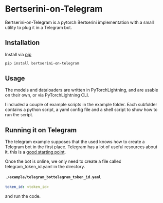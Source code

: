 # Bertserini-on-Telegram

Bertserini-on-Telegram is a pytorch Bertserini implementation with a small utility to plug it in a Telegram bot.

## Installation

Install via [pip](https://pypi.org/project/bertserini-on-telegram/)

```bash
pip install bertserini-on-telegram
```

## Usage

The models and dataloaders are written in PyTorchLightning, and are usable on their own, or via PyTorchLightning CLI.

I included a couple of example scripts in the example folder. Each subfolder contains a python script, a yaml config file and a shell script to show how to run the script.

## Running it on Telegram

The telegram example supposes that the used knows how to create a Telegram bot in the first place. Telegram has a lot of useful resources about it, this is a [good starting point](https://core.telegram.org/bots). 

Once the bot is online, we only need to create a file called telegram_token_id.yaml in the  directory.

#### **`./example/telegram_bottelegram_token_id.yaml`**
```yaml
token_id: <token_id>
```

and run the code.